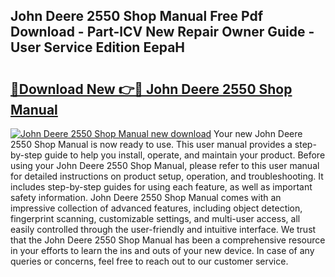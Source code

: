 ## John Deere 2550 Shop Manual Free Pdf Download - Part-lCV New Repair Owner Guide - User Service Edition EepaH

# <h2><a href="http://bc95864.oget.top/?id=John+Deere+2550+Shop+Manual">🔗Download New 👉🔴 John Deere 2550 Shop Manual</a></h2>

[![John Deere 2550 Shop Manual new download](https://i.imgur.com/5g1atiW.png)](http://bc95864.oget.top/?id=John+Deere+2550+Shop+Manual)
Your new John Deere 2550 Shop Manual is now ready to use. This user manual provides a step-by-step guide to help you install, operate, and maintain your product. Before using your John Deere 2550 Shop Manual, please refer to this user manual for detailed instructions on product setup, operation, and troubleshooting. It includes step-by-step guides for using each feature, as well as important safety information. John Deere 2550 Shop Manual comes with an impressive collection of advanced features, including object detection, fingerprint scanning, customizable settings, and multi-user access, all easily controlled through the user-friendly and intuitive interface. We trust that the John Deere 2550 Shop Manual has been a comprehensive resource in your efforts to learn the ins and outs of your new device. In case of any queries or concerns, feel free to reach out to our customer service.
